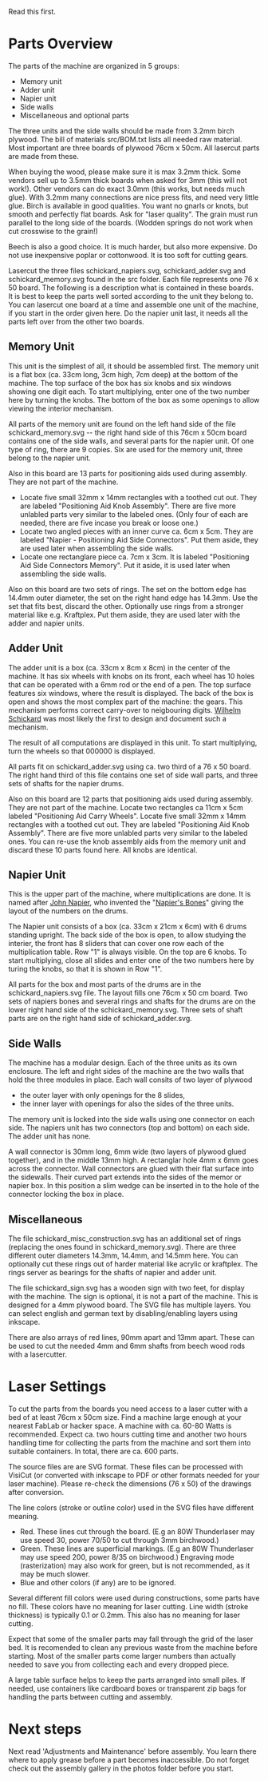 Read this first.

Parts Overview
==============

The parts of the machine are organized in 5 groups:

* Memory unit
* Adder unit
* Napier unit
* Side walls
* Miscellaneous and optional parts

The three units and the side walls should be made from 3.2mm birch plywood.
The bill of materials src/BOM.txt lists all needed raw material.
Most important are three boards of plywood 76cm x 50cm. All lasercut parts are made from these.

When buying the wood, please make sure it is max 3.2mm thick. Some vendors sell up to 3.5mm thick boards when asked for 3mm (this will not work!). Other vendors can do exact 3.0mm (this works, but needs much glue). With 3.2mm many 
connections are nice press fits, and need very little glue.
Birch is available in good qualities. You want no gnarls or knots, but smooth and perfectly flat boards. 
Ask for "laser quality". The grain must run parallel to the long side of the boards. (Wodden springs do not work when cut crosswise to the grain!)

Beech is also a good choice. It is much harder, but also more expensive.
Do not use inexpensive poplar or cottonwood. It is too soft for cutting gears.

Lasercut the three files schickard_napiers.svg, schickard_adder.svg and schickard_memory.svg found in the src folder.
Each file represents one 76 x 50 board.
The following is a description what is contained in these boards. It is best to keep the parts well sorted according to the unit they belong to. You can lasercut one board at a time and assemble one unit of the machine, if you start in the order given here. Do the napier unit last, it needs all the parts left over from the other two boards.


Memory Unit
-----------
This unit is the simplest of all, it should be assembled first.
The memory unit is a flat box (ca. 33cm long, 3cm high, 7cm deep) at the bottom of the machine.
The top surface of the box has six knobs and six windows showing one digit each. To start multiplying, enter 
one of the two number here by turning the knobs.
The bottom of the box as some openings to allow viewing the interior mechanism.

All parts of the memory unit are found on the left hand side of the file
schickard_memory.svg -- the right hand side of this 76cm x 50cm board contains one of the
side walls, and several parts for the napier unit. 
Of one type of ring, there are 9 copies. Six are used for the memory unit, three belong to the napier unit.

Also in this board are 13 parts for positioning aids used during assembly. They are not part of the machine.
 
 * Locate five small 32mm x 14mm rectangles with a toothed cut out. They are labeled "Positioning Aid Knob Assembly". There are five more unlabled parts very similar to the labeled ones. (Only four of each are needed, there are five incase you break or loose one.) 
 * Locate two angled pieces with an inner curve ca. 6cm x 5cm. They are labeled "Napier - Positioning Aid Side Connectors". Put them aside, they are used later when assembling the side walls.
 * Locate one rectanglare piece ca. 7cm x 3cm. It is labeled "Positioning Aid Side Connectors Memory". Put it aside, it is used later when assembling the side walls.

Also on this board are two sets of rings. 
The set on the bottom edge has 14.4mm outer diameter, the set on the right hand edge has 14.3mm. Use the set that fits best, discard the other. Optionally use rings from a stronger material like e.g. Kraftplex.
Put them aside, they are used later with the adder and napier units.


Adder Unit
----------
The adder unit is a box (ca. 33cm x 8cm x 8cm) in the center of the machine. It has six wheels with knobs on its front, each wheel has 10 holes that can be operated with a 6mm rod or the end of a pen.
The top surface features six windows, where the result is displayed.
The back of the box is open and shows the most complex part of the machine: the gears. This mechanism performs correct carry-over to neigbouring digits.
[Wilhelm Schickard](https://en.wikipedia.org/wiki/Wilhelm_Schickard) was most likely the first to design and document such a mechanism.

The result of all computations are displayed in this unit. To start multiplying, turn the wheels so that 000000 is displayed.

All parts fit on schickard_adder.svg using ca. two third of a 76 x 50 board. The right hand third of this file contains one set of side wall parts, and three sets of shafts for the napier drums. 

Also on this board are 12 parts that positioning aids used during assembly. They are not part of the machine.
Locate two rectangles ca 11cm x 5cm labeled "Positioning Aid Carry Wheels". Locate five small 32mm x 14mm rectangles with a toothed cut out. They are labeled "Positioning Aid Knob Assembly". There are five more unlabled parts very similar to the labeled ones. You can re-use the knob assembly aids from the memory unit and discard these 10 parts found here.
All knobs are identical.


Napier Unit
-----------
This is the upper part of the machine, where multiplications are done. It is named after [John Napier](https://en.wikipedia.org/wiki/John_Napier "Wikipedia Article on John Napier"), who invented the "[Napier's Bones](https://en.wikipedia.org/wiki/Napier%27s_bones)" giving the layout of the numbers on the drums.

The Napier unit consists of a box (ca. 33cm x 21cm x 6cm) with 6 drums standing upright. The back side of the box is open, to allow studying the interier, 
the front has 8 sliders that can cover one row each of the multiplication table. Row "1" is always visible.
On the top are 6 knobs. To start multiplying, close all slides and enter one of the two numbers here by turing the knobs, so that it is shown in Row "1".

All parts for the box and most parts of the drums are in the schickard_napiers.svg file.
The layout fills one 76cm x 50 cm board. Two sets of napiers bones and several rings and shafts for the drums are 
on the lower right hand side of the schickard_memory.svg. Three sets of shaft parts are on the right hand side 
of schickard_adder.svg.


Side Walls
----------
The machine has a modular design. Each of the three units as its own enclosure. The left and right sides of the 
machine are the two walls that hold the three modules in place. Each wall consits of two layer of plywood
 * the outer layer with only openings for the 8 slides,
 * the inner layer with openings for also the sides of the three units.

The memory unit is locked into the side walls using one connector on each side.
The napiers unit has two connectors (top and bottom) on each side.
The adder unit has none.

A wall connector is 30mm long, 6mm wide (two layers of plywood glued together), and in the middle 13mm high.
A rectanglar hole 4mm x 6mm goes across the connector.
Wall connectors are glued with their flat surface into the sidewalls. Their curved part extends into the sides of the memor or napier box. In this position a slim wedge can be inserted in to the hole of the connector locking the box in place.


Miscellaneous
-------------

The file schickard_misc_construction.svg has an additional set of rings (replacing the ones found in schickard_memory.svg). There are three different outer diameters 14.3mm, 14.4mm, and 14.5mm here. You can optionally cut these rings out of harder material like acrylic or kraftplex. The rings server as bearings for the shafts of napier and adder unit.

The file schickard_sign.svg has a wooden sign with two feet, for display with the machine. The sign is optional, it is not a part of the machine. This is designed for a 4mm plywood board. The SVG file has multiple layers. You can 
select english and german text by disabling/enabling layers using inkscape.

There are also arrays of red lines, 90mm apart and 13mm apart. These can be used to cut the needed 4mm and 6mm 
shafts from beech wood rods with a lasercutter.



Laser Settings
==============
To cut the parts from the boards you need access to a laser cutter with a bed of at least 76cm x 50cm size.
Find a machine large enough at your nearest FabLab or hacker space.
A machine with ca. 60-80 Watts is recommended. Expect ca. two hours cutting time and another two hours handling time
for collecting the parts from the machine and sort them into suitable containers. In total, there are ca. 600 parts.

The source files are are SVG format. These files can be processed with VisiCut (or converted with inkscape to PDF or other formats needed for your laser machine). Please re-check the dimensions (76 x 50) of the drawings after conversion.

The line colors (stroke or outline color) used in the SVG files have different meaning. 

 * Red. These lines cut through the board. (E.g an 80W Thunderlaser may use speed 30, power 70/50 to cut through 3mm birchwood.)
 * Green. These lines are superficial markings. (E.g an 80W Thunderlaser may use speed 200, power 8/35 on birchwood.)
   Engraving mode (rasterization) may also work for green, but is not recommended, as it may be much slower.
 * Blue and other colors (if any) are to be ignored.

Several different fill colors were used during constructions, some parts have no fill. 
These colors have no meaning for laser cutting. 
Line width (stroke thickness) is typically 0.1 or 0.2mm. This also has no meaning for laser cutting.

Expect that some of the smaller parts may fall through the grid of the laser bed. It is recomended to clean any previous waste from the machine before starting. Most of the smaller parts come larger numbers than actually needed to save you from collecting each and every dropped piece.

A large table surface helps to keep the parts arranged into small piles. If needed, use containers like cardboard boxes or transparent zip bags for handling the parts between cutting and assembly.


Next steps
==========
Next read 'Adjustments and Maintenance' before assembly. 
You learn there where to apply grease before a part becomes inaccessible.
Do not forget check out the assembly gallery in the photos folder before you start.

